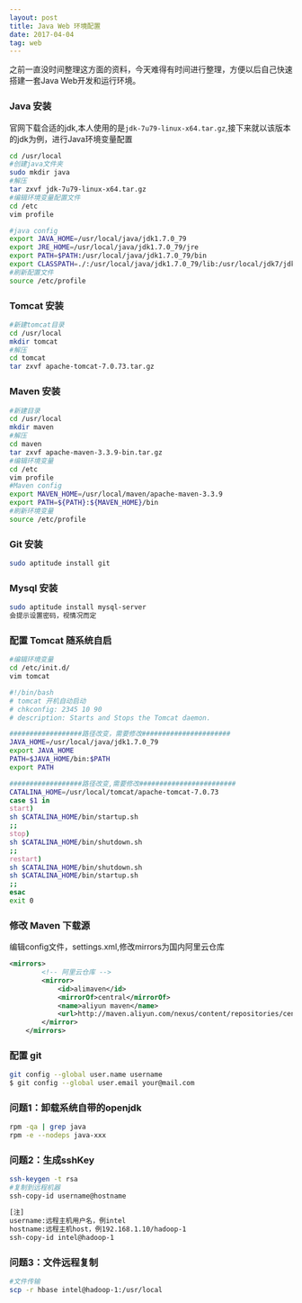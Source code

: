 ```yaml
---
layout: post
title: Java Web 环境配置
date: 2017-04-04
tag: web
---
```


之前一直没时间整理这方面的资料，今天难得有时间进行整理，方便以后自己快速搭建一套Java Web开发和运行环境。

### Java 安装

官网下载合适的jdk,本人使用的是`jdk-7u79-linux-x64.tar.gz`,接下来就以该版本的jdk为例，进行Java环境变量配置

```bash
cd /usr/local
#创建java文件夹
sudo mkdir java
#解压
tar zxvf jdk-7u79-linux-x64.tar.gz
#编辑环境变量配置文件
cd /etc
vim profile

#java config
export JAVA_HOME=/usr/local/java/jdk1.7.0_79
export JRE_HOME=/usr/local/java/jdk1.7.0_79/jre
export PATH=$PATH:/usr/local/java/jdk1.7.0_79/bin
export CLASSPATH=./:/usr/local/java/jdk1.7.0_79/lib:/usr/local/jdk7/jdk1.7.0_79/jre/lib
#刷新配置文件
source /etc/profile
```

### Tomcat 安装

```bash
#新建tomcat目录
cd /usr/local
mkdir tomcat
#解压
cd tomcat
tar zxvf apache-tomcat-7.0.73.tar.gz
```

### Maven 安装

```bash
#新建目录
cd /usr/local
mkdir maven
#解压
cd maven
tar zxvf apache-maven-3.3.9-bin.tar.gz
#编辑环境变量
cd /etc
vim profile
#Maven config
export MAVEN_HOME=/usr/local/maven/apache-maven-3.3.9
export PATH=${PATH}:${MAVEN_HOME}/bin
#刷新环境变量
source /etc/profile
```

### Git 安装

```bash
sudo aptitude install git
```

### Mysql 安装

```bash
sudo aptitude install mysql-server
会提示设置密码，视情况而定
```

### 配置 Tomcat 随系统自启

```bash
#编辑环境变量
cd /etc/init.d/
vim tomcat

#!/bin/bash
# tomcat 开机自动启动
# chkconfig: 2345 10 90  
# description: Starts and Stops the Tomcat daemon. 

##################路径改变，需要修改######################
JAVA_HOME=/usr/local/java/jdk1.7.0_79
export JAVA_HOME
PATH=$JAVA_HOME/bin:$PATH
export PATH 

##################路径改变,需要修改########################
CATALINA_HOME=/usr/local/tomcat/apache-tomcat-7.0.73
case $1 in
start)
sh $CATALINA_HOME/bin/startup.sh
;;
stop)
sh $CATALINA_HOME/bin/shutdown.sh
;;
restart)
sh $CATALINA_HOME/bin/shutdown.sh
sh $CATALINA_HOME/bin/startup.sh
;;
esac
exit 0
```

### 修改 Maven 下载源

编辑config文件，settings.xml,修改mirrors为国内阿里云仓库

```xml
<mirrors>
        <!-- 阿里云仓库 -->
        <mirror>
            <id>alimaven</id>
            <mirrorOf>central</mirrorOf>
            <name>aliyun maven</name>
            <url>http://maven.aliyun.com/nexus/content/repositories/central/</url>
        </mirror>
    </mirrors>
```

### 配置 git

```bash
git config --global user.name username
$ git config --global user.email your@mail.com
```

### 问题1：卸载系统自带的openjdk

```bash
rpm -qa | grep java
rpm -e --nodeps java-xxx
```

### 问题2：生成sshKey

```bash
ssh-keygen -t rsa
#复制到远程机器
ssh-copy-id username@hostname

[注]
username:远程主机用户名，例intel
hostname:远程主机host，例192.168.1.10/hadoop-1
ssh-copy-id intel@hadoop-1
```

### 问题3：文件远程复制

```bash
#文件传输
scp -r hbase intel@hadoop-1:/usr/local
```
